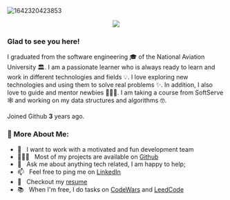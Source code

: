 ![1642320423853](https://user-images.githubusercontent.com/48784001/203785020-2b4826c1-7ddb-4de8-b65b-ebf6e04c5290.jpeg)
  

<p align="center">
  <a href="https://github.com/DenverCoder1/readme-typing-svg">
    <img src="https://readme-typing-svg.demolab.com/?lines=.NET%20developer;3%2B%20years%20of%20coding%20experience;Always%20learning%20new%20things&font=Fira%20Code&center=true&width=440&height=45&color=f75c7e&vCenter=true&pause=1000&size=22" /></a>
</p>

### Glad to see you here!

I graduated from the software engineering 🎓 of the National Aviation University 🏛.
I am a passionate learner who is always ready to learn and work in different technologies and fields 💡.
I love exploring new technologies and using them to solve real problems ✨. In addition, I also love to guide and mentor newbies 👨🏻‍💻. 
I am taking a course from SoftServe🕸️ and working on my data structures and algorithms 🤓.

Joined Github **3** years ago.

### 🧐 More About Me:

- 🤝 &nbsp; I want to work with a motivated and fun development team
- 👨🏻‍💻 &nbsp; Most of my projects are available on [Github](https://github.com/Dragusev1ch)
- 💬 &nbsp; Ask me about anything tech related, I am happy to help;
- 📫 &nbsp; Feel free to ping me on [LinkedIn](https://www.linkedin.com/in/nazar-drahusevych-440786239/)
- 📝 &nbsp; Checkout my [resume](https://drive.google.com/file/d/17vEzPV0mHBdNTvnPncGPREwLzKvnjo5r/view?usp=sharing)
- 📚 &nbsp; When I'm free, I do tasks on [CodeWars](https://www.codewars.com/users/Nazaruto) and [LeedCode](https://leetcode.com/nazaruto/)  
